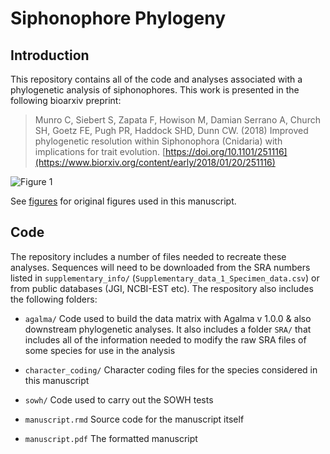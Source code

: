 # Siphonophore Phylogeny

## Introduction

This repository contains all of the code and analyses associated with a phylogenetic analysis of siphonophores. This work is presented in the following bioarxiv preprint:

>Munro C, Siebert S, Zapata F, Howison M, Damian Serrano A, Church SH, Goetz FE, Pugh PR, Haddock SHD, Dunn CW. (2018) Improved phylogenetic resolution within Siphonophora (Cnidaria) with implications for trait evolution. [https://doi.org/10.1101/251116](https://www.biorxiv.org/content/early/2018/01/20/251116)

![Figure 1](https://cdn.rawgit.com/caseywdunn/siphonophore_phylogeny_2017/0847a421/supplementary_info/Graphical_abstract.jpg)

See [figures](https://github.com/caseywdunn/siphonophore_phylogeny_2017/tree/master/figures) for original figures used in this manuscript.

## Code

The repository includes a number of files needed to recreate these analyses. Sequences will need to be downloaded from the SRA numbers listed in `supplementary_info/` (`Supplementary_data_1_Specimen_data.csv`) or from public databases (JGI, NCBI-EST etc). The respository also includes the following folders:

- `agalma/` Code used to build the data matrix with Agalma v 1.0.0 & also downstream phylogenetic analyses. It also includes a folder `SRA/` that includes all of the information needed to modify the raw SRA files of some species for use in the analysis 

- `character_coding/` Character coding files for the species considered in this manuscript

- `sowh/` Code used to carry out the SOWH tests

- `manuscript.rmd` Source code for the manuscript itself

- `manuscript.pdf` The formatted manuscript
